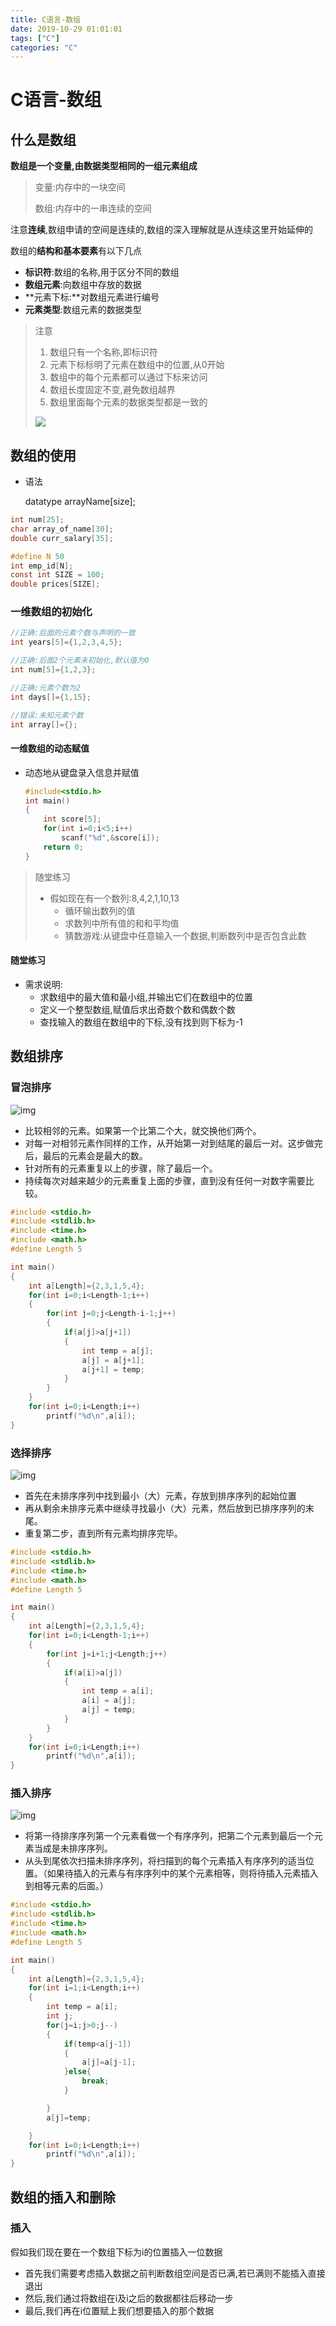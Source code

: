 ```yaml
---
title: C语言-数组
date: 2019-10-29 01:01:01
tags: ["C"]
categories: "C"
---
```


# C语言-数组

## 什么是数组

**数组是一个变量,由数据类型相同的一组元素组成**

> 变量:内存中的一块空间
>
> 数组:内存中的一串连续的空间

注意**连续**,数组申请的空间是连续的,数组的深入理解就是从连续这里开始延伸的

数组的**结构和基本要素**有以下几点

- **标识符**:数组的名称,用于区分不同的数组
- **数组元素**:向数组中存放的数据
- **元素下标:**对数组元素进行编号
- **元素类型**:数组元素的数据类型

> 注意
>
> 1. 数组只有一个名称,即标识符
> 2. 元素下标标明了元素在数组中的位置,从0开始
> 3. 数组中的每个元素都可以通过下标来访问
> 4. 数组长度固定不变,避免数组越界
> 5. 数组里面每个元素的数据类型都是一致的
>
> ![](https://raw.githubusercontent.com/catwithtudou/photo/master/20191028214852.png)

## 数组的使用

- 语法

  datatype arrayName[size];

```c
int num[25];
char array_of_name[30];
double curr_salary[35];

#define N 50
int emp_id[N];
const int SIZE = 100;
double prices[SIZE];
```

### 一维数组的初始化

```c
//正确:后面的元素个数与声明的一致
int years[5]={1,2,3,4,5};

//正确:后面2个元素未初始化,默认值为0
int num[5]={1,2,3};

//正确:元素个数为2
int days[]={1,15};

//错误:未知元素个数
int array[]={};
```

#### 一维数组的动态赋值

- 动态地从键盘录入信息并赋值

  ```c
  #include<stdio.h>
  int main()
  {
      int score[5];
      for(int i=0;i<5;i++)
          scanf("%d",&score[i]);
      return 0;
  }
  ```

> 随堂练习
>
> - 假如现在有一个数列:8,4,2,1,10,13
>   - 循环输出数列的值
>   - 求数列中所有值的和和平均值
>   - 猜数游戏:从键盘中任意输入一个数据,判断数列中是否包含此数

#### 随堂练习

- 需求说明:
  - 求数组中的最大值和最小组,并输出它们在数组中的位置
  - 定义一个整型数组,赋值后求出奇数个数和偶数个数
  - 查找输入的数组在数组中的下标,没有找到则下标为-1

## 数组排序

### 冒泡排序

![img](https://mmbiz.qpic.cn/mmbiz_gif/D67peceibeISwc3aGibUlvZ0XqVnbWtBRiaC1S2jpXRzXcZVn0aP6BYnkO2FJicNstxicHmf9wMIic5FV0I75ptv5jYA/640?wx_fmt=gif&tp=webp&wxfrom=5&wx_lazy=1)

- 比较相邻的元素。如果第一个比第二个大，就交换他们两个。
- 对每一对相邻元素作同样的工作，从开始第一对到结尾的最后一对。这步做完后，最后的元素会是最大的数。
- 针对所有的元素重复以上的步骤，除了最后一个。
- 持续每次对越来越少的元素重复上面的步骤，直到没有任何一对数字需要比较。

```c
#include <stdio.h>
#include <stdlib.h>
#include <time.h>
#include <math.h>
#define Length 5

int main()
{
    int a[Length]={2,3,1,5,4};
    for(int i=0;i<Length-1;i++)
    {
        for(int j=0;j<Length-i-1;j++)
        {
            if(a[j]>a[j+1])
            {
                int temp = a[j];
                a[j] = a[j+1];
                a[j+1] = temp;
            }
        }
    }
    for(int i=0;i<Length;i++)
        printf("%d\n",a[i]);
}
```

### 选择排序

![img](https://mmbiz.qpic.cn/mmbiz_gif/D67peceibeISwc3aGibUlvZ0XqVnbWtBRiaB2dW1vA5SganRPChytYTFiaJL2PkXlL7XmhYmqIAzBHj0VvgJZs0vmA/640?wx_fmt=gif&tp=webp&wxfrom=5&wx_lazy=1)

- 首先在未排序序列中找到最小（大）元素，存放到排序序列的起始位置
- 再从剩余未排序元素中继续寻找最小（大）元素，然后放到已排序序列的末尾。
- 重复第二步，直到所有元素均排序完毕。

```c
#include <stdio.h>
#include <stdlib.h>
#include <time.h>
#include <math.h>
#define Length 5

int main()
{
    int a[Length]={2,3,1,5,4};
    for(int i=0;i<Length-1;i++)
    {
        for(int j=i+1;j<Length;j++)
        {
            if(a[i]>a[j])
            {
                int temp = a[i];
                a[i] = a[j];
                a[j] = temp;
            }
        }
    }
    for(int i=0;i<Length;i++)
        printf("%d\n",a[i]);
}

```

### 插入排序

![img](https://mmbiz.qpic.cn/mmbiz_gif/D67peceibeISwc3aGibUlvZ0XqVnbWtBRiaiatKZU4exjwcluduiclJOdZB0oZQicCrpIEaSJJg8iaia58viauSK3nhofqA/640?wx_fmt=gif&tp=webp&wxfrom=5&wx_lazy=1)

- 将第一待排序序列第一个元素看做一个有序序列，把第二个元素到最后一个元素当成是未排序序列。
- 从头到尾依次扫描未排序序列，将扫描到的每个元素插入有序序列的适当位置。（如果待插入的元素与有序序列中的某个元素相等，则将待插入元素插入到相等元素的后面。）

```c
#include <stdio.h>
#include <stdlib.h>
#include <time.h>
#include <math.h>
#define Length 5

int main()
{
    int a[Length]={2,3,1,5,4};
    for(int i=1;i<Length;i++)
    {
        int temp = a[i];
        int j;
        for(j=i;j>0;j--)
        {
            if(temp<a[j-1])
            {
                a[j]=a[j-1];
            }else{
                break;
            }

        }
        a[j]=temp;

    }
    for(int i=0;i<Length;i++)
        printf("%d\n",a[i]);
}
```

## 数组的插入和删除

### 插入

假如我们现在要在一个数组下标为i的位置插入一位数据

- 首先我们需要考虑插入数据之前判断数组空间是否已满,若已满则不能插入直接退出
- 然后,我们通过将数组在i及i之后的数据都往后移动一步
- 最后,我们再在i位置赋上我们想要插入的那个数据

```c

```







